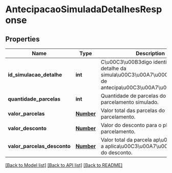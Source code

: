 # AntecipacaoSimuladaDetalhesResponse

## Properties
Name | Type | Description | Notes
------------ | ------------- | ------------- | -------------
**id_simulacao_detalhe** | **int** | C\u00C3\u00B3digo identificador do detalhe da simula\u00C3\u00A7\u00C3\u00A3o de antecipa\u00C3\u00A7\u00C3\u00A3o. | [optional] 
**quantidade_parcelas** | **int** | Quantidade de parcelas do plano de parcelamento simulado. | [optional] 
**valor_parcelas** | [**Number**](Number.md) | Valor total das parcelas do plano de parcelamento. | [optional] 
**valor_desconto** | [**Number**](Number.md) | Valor do desconto para o plano de parcelamento. | [optional] 
**valor_parcelas_desconto** | [**Number**](Number.md) | Valor total da parcela ap\u00C3\u00B3s a aplica\u00C3\u00A7\u00C3\u00A3o do desconto. | [optional] 

[[Back to Model list]](../README.md#documentation-for-models) [[Back to API list]](../README.md#documentation-for-api-endpoints) [[Back to README]](../README.md)


